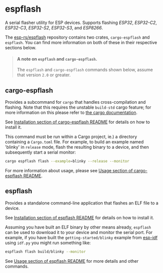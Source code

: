 # espflash

A serial flasher utility for ESP devices. Supports flashing _ESP32_, _ESP32-C2_, _ESP32-C3_, _ESP32-S2_, _ESP32-S3_, and _ESP8266_.

The [esp-rs/espflash] repository contains two crates, `cargo-espflash` and `espflash`. You can find more information on both of these in their respective sections below.

> #### A note on `espflash` and `cargo-espflash`.
>
> The `espflash` and `cargo-espflash` commands shown below, assume that version `2.0` or greater.

[esp-rs/espflash]: https://github.com/esp-rs/espflash

## cargo-espflash

Provides a subcommand for `cargo` that handles cross-compilation and flashing. Note that this requires the unstable `build-std` cargo feature; for more information on this please refer to [the cargo documentation].

See [Installation section of cargo-espflash README] for details on how to install it.

This command must be run within a Cargo project, ie.) a directory containing a `Cargo.toml` file. For example, to build an example named 'blinky' in `release` mode, flash the resulting binary to a device, and then subsequently start a serial monitor:

```bash
cargo espflash flash --example=blinky --release --monitor
```

For more information about usage, please see [Usage section of cargo-espflash README].

[the cargo documentation]: https://doc.rust-lang.org/cargo/reference/unstable.html#build-std
[Installation section of cargo-espflash README]: https://github.com/esp-rs/espflash/tree/main/cargo-espflash#installation
[Usage section of cargo-espflash README]: https://github.com/esp-rs/espflash/tree/main/cargo-espflash#usage

## espflash

Provides a standalone command-line application that flashes an ELF file to a device.

See [Installation section of espflash README] for details on how to install it.

Assuming you have built an ELF binary by other means already, `espflash` can be used to download it to your device and monitor the serial port. For example, if you have built the `getting-started/blinky` example from [esp-idf] using `idf.py` you might run something like:

```bash
espflash flash build/blinky --monitor
```
See [Usage section of espflash README] for more details and other commands.

[Installation section of espflash README]: https://github.com/esp-rs/espflash/tree/main/espflash#installation
[esp-idf]: https://github.com/espressif/esp-idf
[espflash readme]: https://github.com/esp-rs/espflash/blob/master/espflash/README.md
[Usage section of espflash README]: https://github.com/esp-rs/espflash/tree/main/espflash#usage

